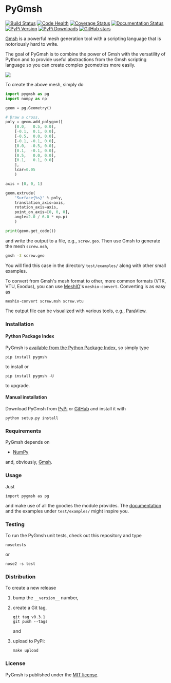 # PyGmsh

[![Build Status](https://travis-ci.org/nschloe/pygmsh.svg)](https://travis-ci.org/nschloe/pygmsh)
[![Code Health](https://landscape.io/github/nschloe/pygmsh/master/landscape.png)](https://landscape.io/github/nschloe/pygmsh/master)
[![Coverage Status](https://coveralls.io/repos/nschloe/pygmsh/badge.svg?branch=master&service=github)](https://coveralls.io/github/nschloe/pygmsh?branch=master)
[![Documentation Status](https://readthedocs.org/projects/pygmsh/badge/?version=latest)](http://pygmsh.readthedocs.org/en/latest/?badge=latest)
[![PyPi Version](https://img.shields.io/pypi/v/pygmsh.svg)](https://pypi.python.org/pypi/pygmsh)
[![PyPi Downloads](https://img.shields.io/pypi/dm/pygmsh.svg)](https://pypi.python.org/pypi/pygmsh)
[![GitHub stars](https://img.shields.io/github/stars/nschloe/pygmsh.svg?style=social&label=Star&maxAge=2592000)](https://github.com/nschloe/pygmsh)

[Gmsh](http://geuz.org/gmsh/) is a powerful mesh generation tool with a
scripting language that is notoriously hard to write.

The goal of PyGmsh is to combine the power of Gmsh with the versatility of
Python and to provide useful abstractions from the Gmsh scripting language
so you can create complex geometries more easily.

![](https://nschloe.github.io/pygmsh/screw.png)

To create the above mesh, simply do
```python
import pygmsh as pg
import numpy as np

geom = pg.Geometry()

# Draw a cross.
poly = geom.add_polygon([
    [0.0,   0.5, 0.0],
    [-0.1,  0.1, 0.0],
    [-0.5,  0.0, 0.0],
    [-0.1, -0.1, 0.0],
    [0.0,  -0.5, 0.0],
    [0.1,  -0.1, 0.0],
    [0.5,   0.0, 0.0],
    [0.1,   0.1, 0.0]
    ],
    lcar=0.05
    )

axis = [0, 0, 1]

geom.extrude(
    'Surface{%s}' % poly,
    translation_axis=axis,
    rotation_axis=axis,
    point_on_axis=[0, 0, 0],
    angle=2.0 / 6.0 * np.pi
    )

print(geom.get_code())
```
and write the output to a file, e.g., `screw.geo`. Then use Gmsh to generate
the mesh `screw.msh`,
```bash
gmsh -3 screw.geo
```
You will find this case in the directory `test/examples/` along with other
small examples.

To convert from Gmsh's mesh format to other, more common formats (VTK, VTU,
Exodus), you can use [MeshIO](https://github.com/nschloe/meshio)'s
`meshio-convert`. Converting is as easy as
```
meshio-convert screw.msh screw.vtu
```
The output file can be visualized with various tools, e.g.,
[ParaView](http://www.paraview.org/).

### Installation

#### Python Package Index

PyGmsh is [available from the Python Package
Index](https://pypi.python.org/pypi/pygmsh/), so simply type
```
pip install pygmsh
```
to install or
```
pip install pygmsh -U
```
to upgrade.

#### Manual installation

Download PyGmsh from [PyPi](https://pypi.python.org/pypi/pygmsh/)
or [GitHub](https://github.com/nschloe/pygmsh) and
install it with
```
python setup.py install
```

### Requirements

PyGmsh depends on

 * [NumPy](http://www.numpy.org/)

and, obviously, [Gmsh](http://geuz.org/gmsh/).

### Usage

Just
```
import pygmsh as pg
```
and make use of all the goodies the module provides. The
[documentation](http://pygmsh.readthedocs.org/) and the examples under
`test/examples/` might inspire you.


### Testing

To run the PyGmsh unit tests, check out this repository and type
```
nosetests
```
or
```
nose2 -s test
```

### Distribution

To create a new release

1. bump the `__version__` number,

2. create a Git tag,
    ```
    git tag v0.3.1
    git push --tags
    ```
    and

3. upload to PyPi:
    ```
    make upload
    ```


### License

PyGmsh is published under the [MIT license](https://en.wikipedia.org/wiki/MIT_License).
